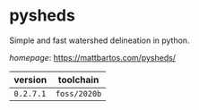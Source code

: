 # pysheds

Simple and fast watershed delineation in python.

*homepage*: <https://mattbartos.com/pysheds/>

version | toolchain
--------|----------
``0.2.7.1`` | ``foss/2020b``
